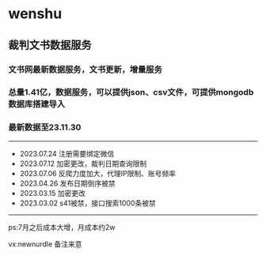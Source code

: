 # wenshu
## 裁判文书数据服务

### 文书网最新数据服务，文书更新，增量服务
### 总量1.41亿，数据服务，可以提供json、csv文件，可提供mongodb数据库搭建导入
### 最新数据至23.11.30
---
* 2023.07.24 注册需要绑定微信
* 2023.07.12 加密更改，裁判日期查询限制
* 2023.07.06 反爬力度加大，代理IP限制、账号频率
* 2023.04.26 发布日期倒序被禁
* 2023.03.15 加密更改
* 2023.03.02 s41被禁，接口搜索1000条被禁





---

ps:7月之后成本大增，月成本约2w

vx:newnurdle 备注来意

